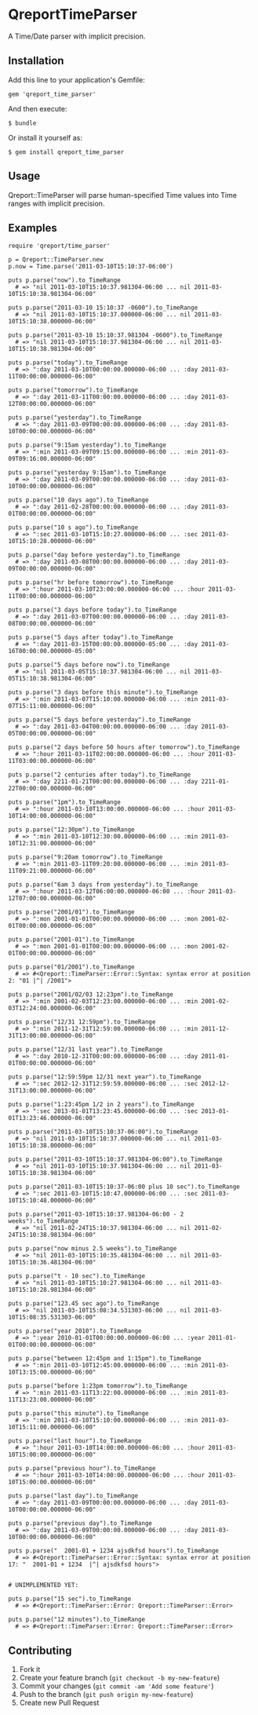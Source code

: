 # QreportTimeParser

A Time/Date parser with implicit precision.

## Installation

Add this line to your application's Gemfile:

    gem 'qreport_time_parser'

And then execute:

    $ bundle

Or install it yourself as:

    $ gem install qreport_time_parser

## Usage

Qreport::TimeParser will parse human-specified Time values into Time ranges with implicit precision.

## Examples

    require 'qreport/time_parser'
    
    p = Qreport::TimeParser.new
    p.now = Time.parse('2011-03-10T15:10:37-06:00')
    
    puts p.parse("now").to_TimeRange
      # => "nil 2011-03-10T15:10:37.981304-06:00 ... nil 2011-03-10T15:10:38.981304-06:00"
    
    puts p.parse("2011-03-10 15:10:37 -0600").to_TimeRange
      # => "nil 2011-03-10T15:10:37.000000-06:00 ... nil 2011-03-10T15:10:38.000000-06:00"
    
    puts p.parse("2011-03-10 15:10:37.981304 -0600").to_TimeRange
      # => "nil 2011-03-10T15:10:37.981304-06:00 ... nil 2011-03-10T15:10:38.981304-06:00"
    
    puts p.parse("today").to_TimeRange
      # => ":day 2011-03-10T00:00:00.000000-06:00 ... :day 2011-03-11T00:00:00.000000-06:00"
    
    puts p.parse("tomorrow").to_TimeRange
      # => ":day 2011-03-11T00:00:00.000000-06:00 ... :day 2011-03-12T00:00:00.000000-06:00"
    
    puts p.parse("yesterday").to_TimeRange
      # => ":day 2011-03-09T00:00:00.000000-06:00 ... :day 2011-03-10T00:00:00.000000-06:00"
    
    puts p.parse("9:15am yesterday").to_TimeRange
      # => ":min 2011-03-09T09:15:00.000000-06:00 ... :min 2011-03-09T09:16:00.000000-06:00"
    
    puts p.parse("yesterday 9:15am").to_TimeRange
      # => ":day 2011-03-09T00:00:00.000000-06:00 ... :day 2011-03-10T00:00:00.000000-06:00"
    
    puts p.parse("10 days ago").to_TimeRange
      # => ":day 2011-02-28T00:00:00.000000-06:00 ... :day 2011-03-01T00:00:00.000000-06:00"
    
    puts p.parse("10 s ago").to_TimeRange
      # => ":sec 2011-03-10T15:10:27.000000-06:00 ... :sec 2011-03-10T15:10:28.000000-06:00"
    
    puts p.parse("day before yesterday").to_TimeRange
      # => ":day 2011-03-08T00:00:00.000000-06:00 ... :day 2011-03-09T00:00:00.000000-06:00"
    
    puts p.parse("hr before tomorrow").to_TimeRange
      # => ":hour 2011-03-10T23:00:00.000000-06:00 ... :hour 2011-03-11T00:00:00.000000-06:00"
    
    puts p.parse("3 days before today").to_TimeRange
      # => ":day 2011-03-07T00:00:00.000000-06:00 ... :day 2011-03-08T00:00:00.000000-06:00"
    
    puts p.parse("5 days after today").to_TimeRange
      # => ":day 2011-03-15T00:00:00.000000-05:00 ... :day 2011-03-16T00:00:00.000000-05:00"
    
    puts p.parse("5 days before now").to_TimeRange
      # => "nil 2011-03-05T15:10:37.981304-06:00 ... nil 2011-03-05T15:10:38.981304-06:00"
    
    puts p.parse("3 days before this minute").to_TimeRange
      # => ":min 2011-03-07T15:10:00.000000-06:00 ... :min 2011-03-07T15:11:00.000000-06:00"
    
    puts p.parse("5 days before yesterday").to_TimeRange
      # => ":day 2011-03-04T00:00:00.000000-06:00 ... :day 2011-03-05T00:00:00.000000-06:00"
    
    puts p.parse("2 days before 50 hours after tomorrow").to_TimeRange
      # => ":hour 2011-03-11T02:00:00.000000-06:00 ... :hour 2011-03-11T03:00:00.000000-06:00"
    
    puts p.parse("2 centuries after today").to_TimeRange
      # => ":day 2211-01-21T00:00:00.000000-06:00 ... :day 2211-01-22T00:00:00.000000-06:00"
    
    puts p.parse("1pm").to_TimeRange
      # => ":hour 2011-03-10T13:00:00.000000-06:00 ... :hour 2011-03-10T14:00:00.000000-06:00"
    
    puts p.parse("12:30pm").to_TimeRange
      # => ":min 2011-03-10T12:30:00.000000-06:00 ... :min 2011-03-10T12:31:00.000000-06:00"
    
    puts p.parse("9:20am tomorrow").to_TimeRange
      # => ":min 2011-03-11T09:20:00.000000-06:00 ... :min 2011-03-11T09:21:00.000000-06:00"
    
    puts p.parse("6am 3 days from yesterday").to_TimeRange
      # => ":hour 2011-03-12T06:00:00.000000-06:00 ... :hour 2011-03-12T07:00:00.000000-06:00"
    
    puts p.parse("2001/01").to_TimeRange
      # => ":mon 2001-01-01T00:00:00.000000-06:00 ... :mon 2001-02-01T00:00:00.000000-06:00"
    
    puts p.parse("2001-01").to_TimeRange
      # => ":mon 2001-01-01T00:00:00.000000-06:00 ... :mon 2001-02-01T00:00:00.000000-06:00"
    
    puts p.parse("01/2001").to_TimeRange
      # => #<Qreport::TimeParser::Error::Syntax: syntax error at position 2: "01 |^| /2001">
    
    puts p.parse("2001/02/03 12:23pm").to_TimeRange
      # => ":min 2001-02-03T12:23:00.000000-06:00 ... :min 2001-02-03T12:24:00.000000-06:00"
    
    puts p.parse("12/31 12:59pm").to_TimeRange
      # => ":min 2011-12-31T12:59:00.000000-06:00 ... :min 2011-12-31T13:00:00.000000-06:00"
    
    puts p.parse("12/31 last year").to_TimeRange
      # => ":day 2010-12-31T00:00:00.000000-06:00 ... :day 2011-01-01T00:00:00.000000-06:00"
    
    puts p.parse("12:59:59pm 12/31 next year").to_TimeRange
      # => ":sec 2012-12-31T12:59:59.000000-06:00 ... :sec 2012-12-31T13:00:00.000000-06:00"
    
    puts p.parse("1:23:45pm 1/2 in 2 years").to_TimeRange
      # => ":sec 2013-01-01T13:23:45.000000-06:00 ... :sec 2013-01-01T13:23:46.000000-06:00"
    
    puts p.parse("2011-03-10T15:10:37-06:00").to_TimeRange
      # => "nil 2011-03-10T15:10:37.000000-06:00 ... nil 2011-03-10T15:10:38.000000-06:00"
    
    puts p.parse("2011-03-10T15:10:37.981304-06:00").to_TimeRange
      # => "nil 2011-03-10T15:10:37.981304-06:00 ... nil 2011-03-10T15:10:38.981304-06:00"
    
    puts p.parse("2011-03-10T15:10:37-06:00 plus 10 sec").to_TimeRange
      # => ":sec 2011-03-10T15:10:47.000000-06:00 ... :sec 2011-03-10T15:10:48.000000-06:00"
    
    puts p.parse("2011-03-10T15:10:37.981304-06:00 - 2 weeks").to_TimeRange
      # => "nil 2011-02-24T15:10:37.981304-06:00 ... nil 2011-02-24T15:10:38.981304-06:00"
    
    puts p.parse("now minus 2.5 weeks").to_TimeRange
      # => "nil 2011-03-10T15:10:35.481304-06:00 ... nil 2011-03-10T15:10:36.481304-06:00"
    
    puts p.parse("t - 10 sec").to_TimeRange
      # => "nil 2011-03-10T15:10:27.981304-06:00 ... nil 2011-03-10T15:10:28.981304-06:00"
    
    puts p.parse("123.45 sec ago").to_TimeRange
      # => "nil 2011-03-10T15:08:34.531303-06:00 ... nil 2011-03-10T15:08:35.531303-06:00"
    
    puts p.parse("year 2010").to_TimeRange
      # => ":year 2010-01-01T00:00:00.000000-06:00 ... :year 2011-01-01T00:00:00.000000-06:00"
    
    puts p.parse("between 12:45pm and 1:15pm").to_TimeRange
      # => ":min 2011-03-10T12:45:00.000000-06:00 ... :min 2011-03-10T13:15:00.000000-06:00"
    
    puts p.parse("before 1:23pm tomorrow").to_TimeRange
      # => ":min 2011-03-11T13:22:00.000000-06:00 ... :min 2011-03-11T13:23:00.000000-06:00"
    
    puts p.parse("this minute").to_TimeRange
      # => ":min 2011-03-10T15:10:00.000000-06:00 ... :min 2011-03-10T15:11:00.000000-06:00"
    
    puts p.parse("last hour").to_TimeRange
      # => ":hour 2011-03-10T14:00:00.000000-06:00 ... :hour 2011-03-10T15:00:00.000000-06:00"
    
    puts p.parse("previous hour").to_TimeRange
      # => ":hour 2011-03-10T14:00:00.000000-06:00 ... :hour 2011-03-10T15:00:00.000000-06:00"
    
    puts p.parse("last day").to_TimeRange
      # => ":day 2011-03-09T00:00:00.000000-06:00 ... :day 2011-03-10T00:00:00.000000-06:00"
    
    puts p.parse("previous day").to_TimeRange
      # => ":day 2011-03-09T00:00:00.000000-06:00 ... :day 2011-03-10T00:00:00.000000-06:00"
    
    puts p.parse("  2001-01 + 1234 ajsdkfsd hours").to_TimeRange
      # => #<Qreport::TimeParser::Error::Syntax: syntax error at position 17: "  2001-01 + 1234  |^| ajsdkfsd hours">


    # UNIMPLEMENTED YET:
    
    puts p.parse("15 sec").to_TimeRange
      # => #<Qreport::TimeParser::Error: Qreport::TimeParser::Error>
    
    puts p.parse("12 minutes").to_TimeRange
      # => #<Qreport::TimeParser::Error: Qreport::TimeParser::Error>
    

## Contributing

1. Fork it
2. Create your feature branch (`git checkout -b my-new-feature`)
3. Commit your changes (`git commit -am 'Add some feature'`)
4. Push to the branch (`git push origin my-new-feature`)
5. Create new Pull Request
